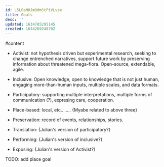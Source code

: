 ```yaml
---
id: L5L0aN0JmOdmStPiVLvse
title: Goals
desc: ''
updated: 1634785295145
created: 1634269248702
---
```


#content

- Activist: not hypothesis driven but experimental research, seeking to change entrenched narratives, support future work by preserving information about threatened mega-flora. Open-source, extendable, agile. 

- Inclusive: Open knowledge, open to knowledge that is not just human, engaging more-than-human inputs, multiple scales, and data formats. 

- Participatory: supporting multiple interpretations, multiple forms of communication (?), expresing care, cooperation. 

- Place-based: local, etc.. ..... {Myabe related to above three}

- Preservation: record of events, relationships, stories.

- Translation: {Julian's version of participatory?}

- Performing: {Julian's version of inclusive?}

- Exposing: {Julian's version of Activist?}

TODO: add place goal



